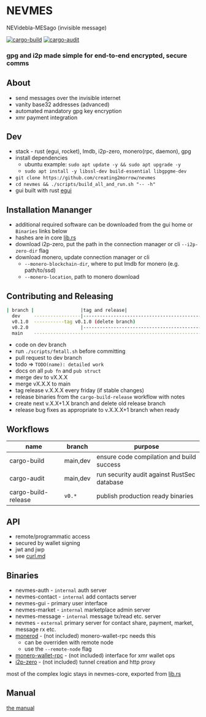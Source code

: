 # NEVMES

NEVidebla-MESago (invisible message)

[![cargo-build](https://github.com/creating2morrow/nevmes/actions/workflows/rust.yml/badge.svg?branch=main)](https://github.com/creating2morrow/nevmes/actions/workflows/rust.yml)
[![cargo-audit](https://github.com/creating2morrow/nevmes/actions/workflows/audit.yml/badge.svg?branch=main)](https://github.com/creating2morrow/nevmes/actions/workflows/audit.yml)

### gpg and i2p made simple for end-to-end encrypted, secure comms

## About

* send messages over the invisible internet
* vanity base32 addresses (advanced)
* automated mandatory gpg key encryption
* xmr payment integration

## Dev

* stack - rust (egui, rocket), lmdb, i2p-zero, monero(rpc, daemon), gpg
* install dependencies
    * ubuntu example: `sudo apt update -y && sudo apt upgrade -y`
    * `sudo apt install -y libssl-dev build-essential libgpgme-dev`
* `git clone https://github.com/creating2morrow/nevmes`
* `cd nevmes && ./scripts/build_all_and_run.sh "-- -h"`
* gui built with rust [egui](https://docs.rs/egui/latest/egui/)

## Installation Mananger

* additional required software can be downloaded from the gui home or `Binaries` links below
* hashes are in core [lib.rs](./nevmes-core/src/lib.rs)
* download i2p-zero, put the path in the connection manager or cli `--i2p-zero-dir` flag
* download monero, update connection manager or cli
  * `--monero-blockchain-dir`, where to put lmdb for monero (e.g. path/to/ssd)
  * `--monero-location`, path to monero download

## Contributing and Releasing

```bash
| branch |                 |tag and release|
  dev     -----------------|-------------------------------------------->
  v0.1.0  -----------tag v0.1.0 (delete branch)
  v0.2.0                   |-------------------------------------------->
  main    -------------------------------------------------------------->
```

* code on dev branch
* run `./scripts/fmtall.sh` before committing
* pull request to dev branch
* todo => `TODO(name): detailed work`
* docs on all `pub fn` and `pub struct`
* merge dev to vX.X.X
* merge vX.X.X to main
* tag release v.X.X.X every friday (if stable changes)
* release binaries from the `cargo-build-release` workflow with notes
* create next v.X.X+1.X branch and delete old release branch
* release bug fixes as appropriate to v.X.X.X+1 branch when ready

## Workflows

|name                | branch   | purpose                                     |
|--                  |--        |--                                           |
|cargo-build         | main,dev | ensure code compilation and build success   |
|cargo-audit         | main,dev | run security audit against RustSec database |
|cargo-build-release | `v0.*`   | publish production ready binaries           |

## API

* remote/programmatic access
* secured by wallet signing
* jwt and jwp
* see [curl.md](./docs/curl.md)

## Binaries

* nevmes-auth - `internal` auth server
* nevmes-contact - `internal` add contacts server
* nevmes-gui - primary user interface
* nevmes-market - `internal` marketplace admin server
* nevmes-message - `internal` message tx/read etc. server
* nevmes - `external` primary server for contact share, payment, market, message rx etc.
* [monerod](https://www.getmonero.org/downloads/#cli) - (not included) monero-wallet-rpc needs this
    * can be overriden with remote node
    * use the `--remote-node` flag
* [monero-wallet-rpc](https://www.getmonero.org/downloads/#cli) - (not included) interface for xmr wallet ops
* [i2p-zero](https://github.com/creating2morrow/i2p-zero/releases/tag/v1.21-nevmes) - (not included) tunnel creation and http proxy

most of the complex logic stays in nevmes-core, exported from [lib.rs](./nevmes-core/src/lib.rs)

## Manual

[the manual](./docs/man.md)
